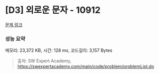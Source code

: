 # [D3] 외로운 문자 - 10912 

[문제 링크](https://swexpertacademy.com/main/code/problem/problemDetail.do?contestProbId=AXVJuEvqLAADFASe) 

### 성능 요약

메모리: 23,372 KB, 시간: 128 ms, 코드길이: 3,157 Bytes



> 출처: SW Expert Academy, https://swexpertacademy.com/main/code/problem/problemList.do
